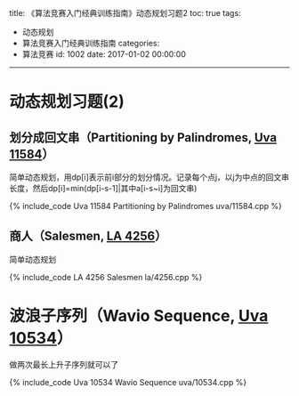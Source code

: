title: 《算法竞赛入门经典训练指南》动态规划习题2
toc: true
tags:
  - 动态规划
  - 算法竞赛入门经典训练指南
categories:
  - 算法竞赛
id: 1002
date: 2017-01-02 00:00:00
---

# 动态规划习题(2)

## 划分成回文串（Partitioning by Palindromes, [Uva 11584](http://uva.onlinejudge.org/index.php?option=com_onlinejudge&Itemid=8&page=show_problem&problem=2631 "11584 - Partitioning by Palindromes")）

简单动态规划，用dp[i]表示前i部分的划分情况。记录每个点j，以j为中点的回文串长度，然后dp[i]=min(dp[i-s-1]|其中a[i-s~i]为回文串)

{% include_code Uva 11584 Partitioning by Palindromes uva/11584.cpp %}
<!--more-->

## 商人（Salesmen, [LA 4256](https://icpcarchive.ecs.baylor.edu/index.php?option=com_onlinejudge&Itemid=8&page=show_problem&problem=2257 "4256 - Salesmen")）

简单动态规划

{% include_code LA 4256 Salesmen la/4256.cpp %}

# 波浪子序列（Wavio Sequence, [Uva 10534](http://uva.onlinejudge.org/index.php?option=com_onlinejudge&Itemid=8&page=show_problem&problem=1475 "10534 - Wavio Sequence")）

做两次最长上升子序列就可以了

{% include_code Uva 10534 Wavio Sequence uva/10534.cpp %}
